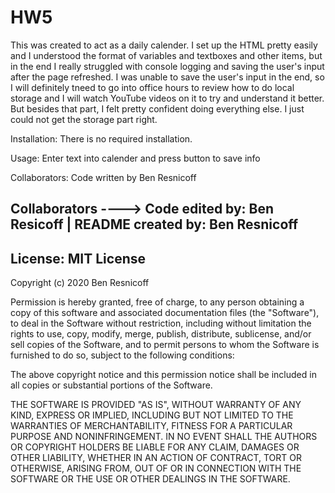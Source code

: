 # HW5

This was created to act as a daily calender. I set up the HTML pretty easily and I understood the format of variables and textboxes and other items, but in the end I really struggled with console logging and saving the user's input after the page refreshed. I was unable to save the user's input in the end, so I will definitely tneed to go into office hours to review how to do local storage and I will watch YouTube videos on it to try and understand it better. But besides that part, I felt pretty confident doing everything else. I just could not get the storage part right. 

Installation: There is no required installation.

Usage: Enter text into calender and press button to save info

Collaborators: Code written by Ben Resnicoff

## Collaborators ----> Code edited by: Ben Resicoff | README created by: Ben Resnicoff

## License: MIT License 

Copyright (c) 2020 Ben Resnicoff

Permission is hereby granted, free of charge, to any person obtaining a copy
of this software and associated documentation files (the "Software"), to deal
in the Software without restriction, including without limitation the rights
to use, copy, modify, merge, publish, distribute, sublicense, and/or sell
copies of the Software, and to permit persons to whom the Software is
furnished to do so, subject to the following conditions:

The above copyright notice and this permission notice shall be included in all
copies or substantial portions of the Software.

THE SOFTWARE IS PROVIDED "AS IS", WITHOUT WARRANTY OF ANY KIND, EXPRESS OR
IMPLIED, INCLUDING BUT NOT LIMITED TO THE WARRANTIES OF MERCHANTABILITY,
FITNESS FOR A PARTICULAR PURPOSE AND NONINFRINGEMENT. IN NO EVENT SHALL THE
AUTHORS OR COPYRIGHT HOLDERS BE LIABLE FOR ANY CLAIM, DAMAGES OR OTHER
LIABILITY, WHETHER IN AN ACTION OF CONTRACT, TORT OR OTHERWISE, ARISING FROM,
OUT OF OR IN CONNECTION WITH THE SOFTWARE OR THE USE OR OTHER DEALINGS IN THE
SOFTWARE.


